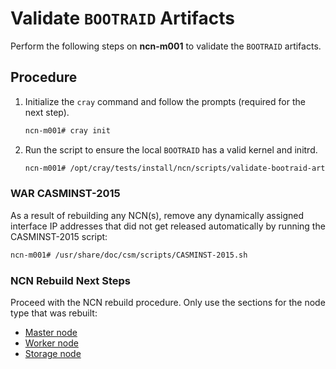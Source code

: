 # Validate `BOOTRAID` Artifacts

Perform the following steps on **ncn-m001** to validate the `BOOTRAID` artifacts.

## Procedure

1. Initialize the `cray` command and follow the prompts (required for the next step).

   ```bash
   ncn-m001# cray init
   ```

1. Run the script to ensure the local `BOOTRAID` has a valid kernel and initrd.
   
   ```bash
   ncn-m001# /opt/cray/tests/install/ncn/scripts/validate-bootraid-artifacts.sh
   ```

### WAR CASMINST-2015

As a result of rebuilding any NCN(s), remove any dynamically assigned interface IP addresses that did not get released automatically by running the CASMINST-2015 script:

```bash
ncn-m001# /usr/share/doc/csm/scripts/CASMINST-2015.sh
```

### NCN Rebuild Next Steps 

Proceed with the NCN rebuild procedure. 
Only use the sections for the node type that was rebuilt:

* [Master node](Post_Rebuild_Master_Node_Validation.md)
* [Worker node](Post_Rebuild_Worker_Node_Validation.md)
* [Storage node](Add_a_Storage_Node_to_the_Ceph_Cluster.md)
